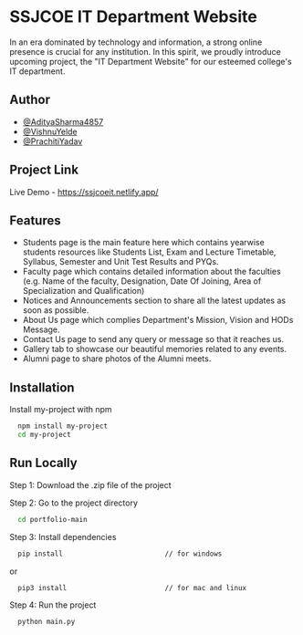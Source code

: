 
# SSJCOE IT Department Website

In an era dominated by technology and information, a strong online presence is crucial for any institution. In this spirit, we proudly introduce upcoming project, the "IT Department Website" for our esteemed college's IT department.


## Author

- [@AdityaSharma4857](https://www.github.com/AdityaSharma4857)
- [@VishnuYelde](https://www.github.com/VishnuYelde)
- [@PrachitiYadav](https://www.github.com/PrachitiYadav)


## Project Link

Live Demo - https://ssjcoeit.netlify.app/


## Features

- Students page is the main feature here which contains yearwise students resources like Students List, Exam and Lecture Timetable, Syllabus, Semester and Unit Test Results and PYQs.
- Faculty page which contains detailed information about the faculties (e.g. Name of the faculty, Designation, Date Of Joining, Area of Specialization and Qualification)
- Notices and Announcements section to share all the latest updates as soon as possible.
- About Us page which complies Department's Mission, Vision and HODs Message.
- Contact Us page to send any query or message so that it reaches us.
- Gallery tab to showcase our beautiful memories related to any events.
- Alumni page to share photos of the Alumni meets. 


## Installation

Install my-project with npm

```bash
  npm install my-project
  cd my-project
```
    
## Run Locally

Step 1: Download the .zip file of the project

Step 2: Go to the project directory

```bash
  cd portfolio-main
```

Step 3: Install dependencies

```bash
  pip install                         // for windows
```
or
```bash
  pip3 install                        // for mac and linux
```

Step 4: Run the project

```bash
  python main.py
```


